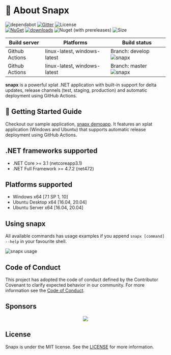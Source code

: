 # 📖 About Snapx 

![dependabot](https://api.dependabot.com/badges/status?host=github&repo=fintermobilityas/snapx) [![Gitter](https://badges.gitter.im/fintermobilityas-snapx/community.svg)](https://gitter.im/fintermobilityas-snapx/community?utm_source=badge&utm_medium=badge&utm_campaign=pr-badge) ![License](https://img.shields.io/github/license/fintermobilityas/snapx.svg)
<br>
[![NuGet](https://img.shields.io/nuget/v/snapx.svg)](https://www.nuget.org/packages/snapx) [![downloads](https://img.shields.io/nuget/dt/snapx)](https://www.nuget.org/packages/snapx) ![Nuget (with prereleases)](https://img.shields.io/nuget/vpre/snapx) ![Size](https://img.shields.io/github/repo-size/fintermobilityas/snapx.svg) 

| Build server | Platforms | Build status |
|--------------|----------|--------------|
| Github Actions | linux-latest, windows-latest | Branch: develop ![snapx](https://github.com/fintermobilityas/snapx/workflows/snapx/badge.svg?branch=develop) |
| Github Actions | linux-latest, windows-latest | Branch: master ![snapx](https://github.com/fintermobilityas/snapx/workflows/snapx/badge.svg?branch=master) |

**snapx** is a powerful xplat .NET application with built-in support for delta updates, release channels (test, staging, production) and automatic deployment using GitHub Actions. 

## 🚀 Getting Started Guide

Checkout our sample application, [snapx demoapp](https://github.com/fintermobilityas/snapx.demoapp). It features an xplat application (Windows and Ubuntu) that supports automatic release deployment using GitHub Actions.

## .NET frameworks supported

- .NET Core >= 3.1 (netcoreapp3.1)
- .NET Full Framework >= 4.7.2 (net472)

## Platforms supported

- Windows x64 [7.1 SP 1, 10]
- Ubuntu Desktop x64 [16.04, 20.04]
- Ubuntu Server x64 [16.04, 20.04]

## Using snapx

All available commands has usage examples if you append `snapx [command] --help` in your favourite shell. 

![snapx usage](https://github.com/fintermobilityas/snapx/blob/develop/docs/shell.png)

## Code of Conduct

This project has adopted the code of conduct defined by the Contributor Covenant to clarify expected behavior in our community.
For more information see the [Code of Conduct](https://github.com/fintermobilityas/snapx/blob/develop/CODE_OF_CONDUCT.md). 

## Sponsors
<p align="center">
<a href="https://www.finterjobs.com" target="_blank"><img src="https://static.wixstatic.com/media/49c5ac_e5c089f7be224d6e92eb3f2f5edc3535~mv2.png/v1/crop/x_173,y_545,w_938,h_425/fill/w_189,h_87,al_c,q_85,usm_0.66_1.00_0.01/Finter%20Mobility%20AS%20gjennomsiktig%20bakgrun.webp"></a>
</p>

## License
Snapx is under the MIT license. See the [LICENSE](LICENSE.md) for more information.
